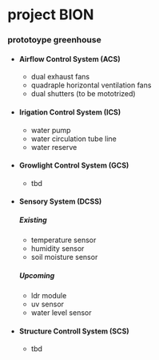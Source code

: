 # project BION

<h3>prototoype greenhouse</h3>

- <h4>Airflow Control System (ACS)</h4>
  
  - dual exhaust fans
  - quadraple horizontal ventilation fans
  - dual shutters (to be mototrized) 
 
 - <h4> Irigation Control System (ICS)</h4>
  
    - water pump
    - water circulation tube line
    - water reserve

- <h4>Growlight Control System (GCS)</h4>
 
    - tbd
 
- <h4>Sensory System (DCSS) </h4>

    <h5>Existing</h5>
    
    - temperature sensor 
    - humidity sensor
    - soil moisture sensor
    
    <h5>Upcoming</h5>
    
    - ldr module
    - uv sensor
    - water level sensor
 
 - <h4>Structure Controll System (SCS)</h4>
 
    - tbd 
